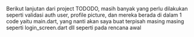 Berikut lanjutan dari project TODODO, masih banyak yang perlu dilakukan seperti validasi auth user, profile picture, dan mereka berada di dalam 1 code yaitu main.dart, yang nanti akan saya buat terpisah masing masing seperti login_screen.dart dll seperti pada rencana awal
